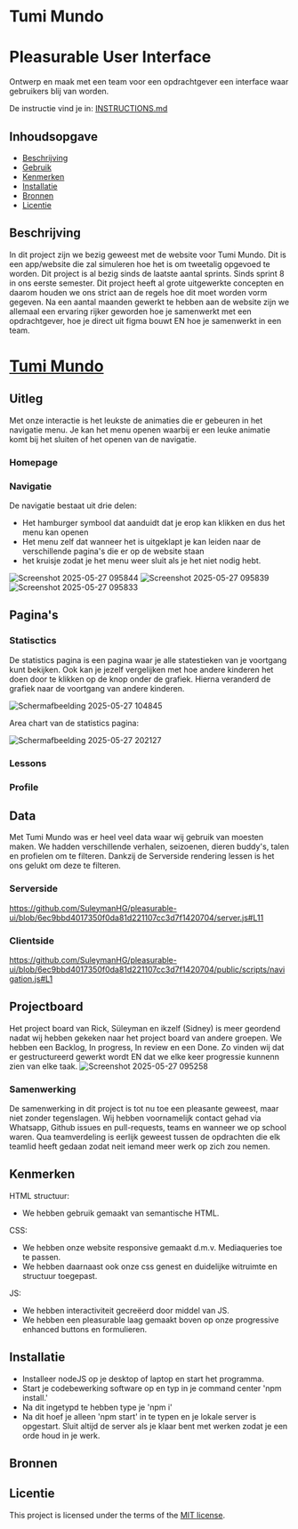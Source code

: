 # Tumi Mundo
# Pleasurable User Interface

Ontwerp en maak met een team voor een opdrachtgever een interface waar gebruikers blij van worden.

De instructie vind je in: [INSTRUCTIONS.md](https://github.com/fdnd-task/pleasurable-ui/blob/main/docs/INSTRUCTIONS.md)



## Inhoudsopgave
  * [Beschrijving](#beschrijving)
  * [Gebruik](#gebruik)
  * [Kenmerken](#kenmerken)
  * [Installatie](#installatie)
  * [Bronnen](#bronnen)
  * [Licentie](#licentie)

## Beschrijving
In dit project zijn we bezig geweest met de website voor Tumi Mundo. Dit is een app/website die zal simuleren hoe het is om tweetalig opgevoed te worden. Dit project is al bezig sinds de laatste aantal sprints. Sinds sprint 8 in ons eerste semester. Dit project heeft al grote uitgewerkte concepten en daarom houden we ons strict aan de regels hoe dit moet worden vorm gegeven. Na een aantal maanden gewerkt te hebben aan de website zijn we allemaal een ervaring rijker geworden hoe je samenwerkt met een opdrachtgever, hoe je direct uit figma bouwt EN hoe je samenwerkt in een team. 
<!-- Voeg een mooie poster visual toe 📸 -->
# [Tumi Mundo](https://pleasurable-ui-09ro.onrender.com/)

## Uitleg
Met onze interactie is het leukste de animaties die er gebeuren in het navigatie menu. Je kan het menu openen waarbij er een leuke animatie komt bij het sluiten of het openen van de navigatie. 

### Homepage

### Navigatie
De navigatie bestaat uit drie delen:
* Het hamburger symbool dat aanduidt dat je erop kan klikken en dus het menu kan openen
* Het menu zelf dat wanneer het is uitgeklapt je kan leiden naar de verschillende pagina's die er op de website staan
* het kruisje zodat je het menu weer sluit als je het niet nodig hebt.

![Screenshot 2025-05-27 095844](https://github.com/user-attachments/assets/94efd60d-668e-464c-b56f-a369abf2954f)
![Screenshot 2025-05-27 095839](https://github.com/user-attachments/assets/1905115d-f44e-4347-9f75-1b928b58ce57)
![Screenshot 2025-05-27 095833](https://github.com/user-attachments/assets/d650bb16-8600-493e-8d31-a6759a9d0dda)

## Pagina's

### Statisctics
De statistics pagina is een pagina waar je alle statestieken van je voortgang kunt bekijken. Ook kan je jezelf vergelijken met hoe andere kinderen het doen door te klikken op de knop onder de grafiek. Hierna veranderd de grafiek naar de voortgang van andere kinderen.

![Schermafbeelding 2025-05-27 104845](https://github.com/user-attachments/assets/2316a30a-a986-457c-a61c-ff863b10671b)

Area chart van de statistics pagina:

![Schermafbeelding 2025-05-27 202127](https://github.com/user-attachments/assets/3fe5073a-4786-4e40-8d0f-60905a7ac284)


### Lessons

### Profile


## Data
Met Tumi Mundo was er heel veel data waar wij gebruik van moesten maken. We hadden verschillende verhalen, seizoenen, dieren buddy's, talen en profielen om te filteren. Dankzij de Serverside rendering lessen is het ons gelukt om deze te filteren. 

### Serverside
https://github.com/SuleymanHG/pleasurable-ui/blob/6ec9bbd4017350f0da81d221107cc3d7f1420704/server.js#L11

### Clientside
https://github.com/SuleymanHG/pleasurable-ui/blob/6ec9bbd4017350f0da81d221107cc3d7f1420704/public/scripts/navigation.js#L1

## Projectboard
Het project board van Rick, Süleyman en ikzelf (Sidney) is meer geordend nadat wij hebben gekeken naar het project board van andere groepen. We hebben een Backlog, In progress, In review en een Done. Zo vinden wij dat er gestructureerd gewerkt wordt EN dat we elke keer progressie kunnenn zien van elke taak. 
![Screenshot 2025-05-27 095258](https://github.com/user-attachments/assets/410efdcd-3c59-4f7f-9a8b-27e225751fd4)


### Samenwerking
De samenwerking in dit project is tot nu toe een pleasante geweest, maar niet zonder tegenslagen. Wij hebben voornamelijk contact gehad via Whatsapp, Github issues en pull-requests, teams en wanneer we op school waren. Qua teamverdeling is eerlijk geweest tussen de opdrachten die elk teamlid heeft gedaan zodat neit iemand meer werk op zich zou nemen. 


## Kenmerken
HTML structuur: 
- We hebben gebruik gemaakt van semantische HTML.

CSS:
- We hebben onze website responsive gemaakt d.m.v. Mediaqueries toe te passen.
- We hebben daarnaast ook onze css genest en duidelijke witruimte en structuur toegepast.

JS: 
- We hebben interactiviteit gecreëerd door middel van JS.
- We hebben een pleasurable laag gemaakt boven op onze progressive enhanced buttons en formulieren.
<!-- Bij Kenmerken staat welke technieken zijn gebruikt en hoe. Wat is de HTML structuur? Wat zijn de belangrijkste dingen in CSS? Wat is er met JS gedaan en hoe? Misschien heb je iets met NodeJS gedaan, of heb je een framwork of library gebruikt? -->

## Installatie

* Installeer nodeJS op je desktop of laptop en start het programma.
* Start je codebewerking software op en typ in je command center 'npm install.'
* Na dit ingetypd te hebben type je 'npm i'
* Na dit hoef je alleen 'npm start' in te typen en je lokale server is opgestart. Sluit altijd de server als je klaar bent met werken zodat je een orde houd in je werk.
  
## Bronnen

## Licentie

This project is licensed under the terms of the [MIT license](./LICENSE).
